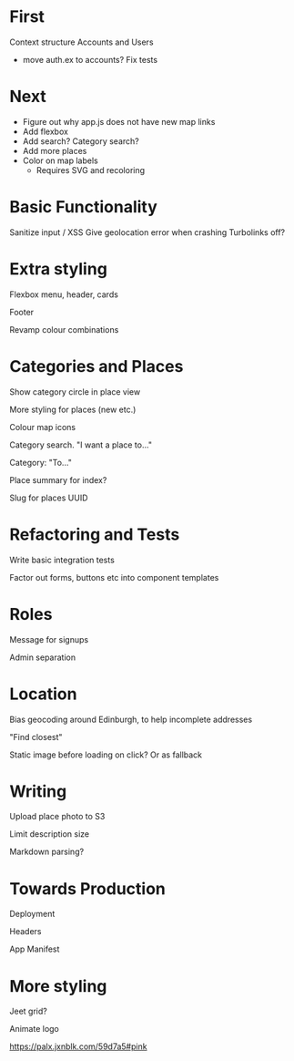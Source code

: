 # First
Context structure
Accounts and Users
  - move auth.ex to accounts?
Fix tests

# Next
- Figure out why app.js does not have new map links
- Add flexbox
- Add search? Category search?
- Add more places
- Color on map labels
  - Requires SVG and recoloring

# Basic Functionality
Sanitize input / XSS
Give geolocation error when crashing
Turbolinks off?

# Extra styling
Flexbox menu, header, cards

Footer

Revamp colour combinations


# Categories and Places
Show category circle in place view

More styling for places (new etc.)

Colour map icons

Category search. "I want a place to..."

Category: "To..."

Place summary for index?

Slug for places
UUID

# Refactoring and Tests
Write basic integration tests

Factor out forms, buttons etc into component templates

# Roles
Message for signups

Admin separation

# Location
Bias geocoding around Edinburgh, to help incomplete addresses

"Find closest"

Static image before loading on click? Or as fallback

# Writing
Upload place photo to S3

Limit description size

Markdown parsing?

# Towards Production
Deployment

Headers

App Manifest

# More styling
Jeet grid?

Animate logo

https://palx.jxnblk.com/59d7a5#pink
